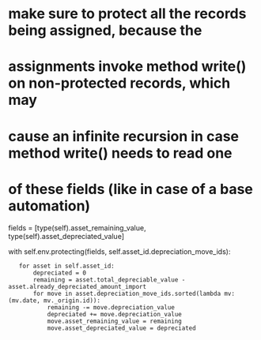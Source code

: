    # make sure to protect all the records being assigned, because the
   # assignments invoke method write() on non-protected records, which may
   # cause an infinite recursion in case method write() needs to read one
   # of these fields (like in case of a base automation)

   fields = [type(self).asset_remaining_value, type(self).asset_depreciated_value]

   with self.env.protecting(fields, self.asset_id.depreciation_move_ids):

       for asset in self.asset_id:
           depreciated = 0
           remaining = asset.total_depreciable_value - asset.already_depreciated_amount_import
           for move in asset.depreciation_move_ids.sorted(lambda mv: (mv.date, mv._origin.id)):
               remaining -= move.depreciation_value
               depreciated += move.depreciation_value
               move.asset_remaining_value = remaining
               move.asset_depreciated_value = depreciated

